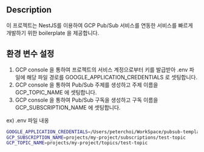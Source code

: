 ## Description

이 프로젝트는 NestJS를 이용하여 GCP Pub/Sub 서비스를 연동한 서비스를 빠르게 개발하기 위한 boilerplate 을 제공합니다.

## 환경 변수 설정

1) GCP console 을 통하여 프로젝트의 서비스 계정으로부터 키를 발급받아 .env 파일에 해당 파일 경로를 GOOGLE_APPLICATION_CREDENTIALS 로 셋팅합니다.
2) GCP console 을 통하여 Pub/Sub 주제를 생성하고 주제 이름을 GCP_TOPIC_NAME 에 셋팅합니다.
3) GCP console 을 통하여 Pub/Sub 구독을 생성하고 구독 이름을 GCP_SUBSCRIPTION_NAME 에 셋팅합니다.

ex) .env 파일 내옹
```bash
GOOGLE_APPLICATION_CREDENTIALS=/Users/peterchoi/WorkSpace/pubsub-template/test-project-credential.json
GCP_SUBSCRIPTION_NAME=projects/my-project/subscriptions/test-topic
GCP_TOPIC_NAME=projects/my-project/topics/test-topic
```
